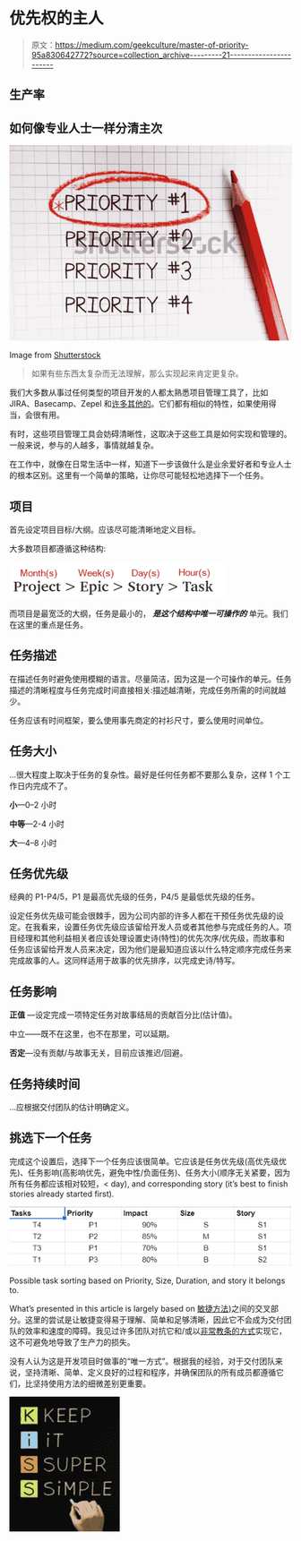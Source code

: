 # 优先权的主人

> 原文：<https://medium.com/geekculture/master-of-priority-95a830642772?source=collection_archive---------21----------------------->

## 生产率

## 如何像专业人士一样分清主次

![](img/117715678de44c34ce63bc2d28cee0fb.png)

Image from [Shutterstock](https://www.shutterstock.com/image-photo/number-one-priority-marked-red-circle-1183376491)

> 如果有些东西太复杂而无法理解，那么实现起来肯定更复杂。

我们大多数从事过任何类型的项目开发的人都太熟悉项目管理工具了，比如 JIRA、Basecamp、Zepel 和[许多其他的](https://zepel.io/blog/jira-alternative/)。它们都有相似的特性，如果使用得当，会很有用。

有时，这些项目管理工具会妨碍清晰性，这取决于这些工具是如何实现和管理的。一般来说，参与的人越多，事情就越复杂。

在工作中，就像在日常生活中一样，知道下一步该做什么是业余爱好者和专业人士的根本区别。这里有一个简单的策略，让你尽可能轻松地选择下一个任务。

## 项目

首先设定项目目标/大纲。应该尽可能清晰地定义目标。

大多数项目都遵循这种结构:

![](img/7b93516cbf70db36ab710a57263ca603.png)

而项目是最宽泛的大纲，任务是最小的， ***是这个结构中唯一可操作的*** 单元。我们在这里的重点是任务。

## 任务描述

在描述任务时避免使用模糊的语言。尽量简洁，因为这是一个可操作的单元。任务描述的清晰程度与任务完成时间直接相关:描述越清晰，完成任务所需的时间就越少。

任务应该有时间框架，要么使用事先商定的衬衫尺寸，要么使用时间单位。

## 任务大小

…很大程度上取决于任务的复杂性。最好是任何任务都不要那么复杂，这样 1 个工作日内完成不了。

**小**—0–2 小时

**中等**—2-4 小时

**大**—4–8 小时

## 任务优先级

经典的 P1-P4/5，P1 是最高优先级的任务，P4/5 是最低优先级的任务。

设定任务优先级可能会很棘手，因为公司内部的许多人都在干预任务优先级的设定。在我看来，设置任务优先级应该留给开发人员或者其他参与完成任务的人。项目经理和其他利益相关者应该处理设置史诗(特性)的优先次序/优先级，而故事和任务应该留给开发人员来决定，因为他们是最知道应该以什么特定顺序完成任务来完成故事的人。这同样适用于故事的优先排序，以完成史诗/特写。

## 任务影响

**正值** —设定完成一项特定任务对故事结局的贡献百分比(估计值)。

中立——既不在这里，也不在那里，可以延期。

**否定**—没有贡献/与故事无关，目前应该推迟/回避。

## 任务持续时间

…应根据交付团队的估计明确定义。

## 挑选下一个任务

完成这个设置后，选择下一个任务应该很简单。它应该是任务优先级(高优先级优先)、任务影响(高影响优先，避免中性/负面任务)、任务大小(顺序无关紧要，因为所有任务都应该相对较短，< day), and corresponding story (it’s best to finish stories already started first).

![](img/ea28908b2cdf675b9e15fa038561a20e.png)

Possible task sorting based on Priority, Size, Duration, and story it belongs to.

What’s presented in this article is largely based on [敏捷方法](https://en.wikipedia.org/wiki/Agile_software_development))之间的交叉部分。这里的尝试是让敏捷变得易于理解、简单和足够清晰，因此它不会成为交付团队的效率和速度的障碍。我见过许多团队对抗它和/或以[非常教条的方式](https://www.linkedin.com/pulse/dogmatic-pragmatic-agile-necessary-contradiction-journey-mari%C3%B1a/?trk=portfolio_article-card_title)实现它，这不可避免地导致了生产力的损失。

没有人认为这是开发项目时做事的“唯一方式”。根据我的经验，对于交付团队来说，坚持清晰、简单、定义良好的过程和程序，并确保团队的所有成员都遵循它们，比坚持使用方法的细微差别更重要。

![](img/c9650f2ab12f302db38ae168f098687b.png)